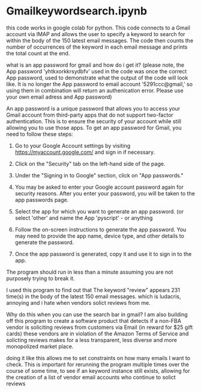 # Gmailkeywordsearch.ipynb
this code works in google colab for python. This code connects to a Gmail 
account via IMAP and allows the user to specify a keyword to search for within the body of the 150 latest email messages. 
The code then counts the number of occurrences of the keyword in each email message and prints the total count at the end.

what is an app password for gmail and how do i get it? (please note, the App password 'yhtkxorkkrsydbfv' used in the code was once the correct App password, used to demonstrate what the output of the code will look like. It is no longer the App password to email account '5291ccc@gmail,' so using them in combination will return an authenication error. Please use your own email adress and App password)


An app password is a unique password that allows you to access your Gmail account from third-party apps that do not support two-factor authentication. 
This is to ensure the security of your account while still allowing you to use those apps.
To get an app password for Gmail, you need to follow these steps:

1. Go to your Google Account settings by visiting https://myaccount.google.com/ and sign in if necessary.

2. Click on the "Security" tab on the left-hand side of the page.

3. Under the "Signing in to Google" section, click on "App passwords."

4. You may be asked to enter your Google account password again for security reasons. 
After you enter your password, you will be taken to the app passwords page.

5. Select the app for which you want to generate an app password. (or select 'other' and name the App 'pyscript' - or anything

6. Follow the on-screen instructions to generate the app password. 
You may need to provide the app name, device type, and other details to generate the password.

7. Once the app password is generated, copy it and use it to sign in to the app.

The program should run in less than a minute assuming you are not purposely trying to break it. 

I used this program to find out that The keyword "review" appears 231 time(s) in the body of the latest 150 email messages.
which is ludacris, annoying and i hate when vendors solict reviews from me.

Why do this when you can use the search bar in gmail? 
I am also building off this program to create a software product that detects if a non-FBA vendor is soliciting reviews from customers via Email (in reward for $25 gift cards) 
these vendors are in violation of the Amazon Terms of Service and solicting reviews  makes for a less transparent, less diverse
and more monopolized market place.


doing it like this allows me to set constraints on how many emails I want to check. This is important for rerunning the program multiple times over the course of some time, to see if an keyword instance still exists, allowing for the creation of a list of vendor email accounts who continue to solict reviews


